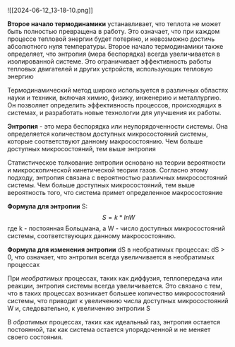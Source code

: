  ![[2024-06-12_13-18-10.png]]

**Второе начало термодинамики** устанавливает, что теплота не может быть полностью превращена в работу. Это означает, что при каждом процессе тепловой энергии будет потеряно, и невозможно достичь абсолютного нуля температуры. Второе начало термодинамики также определяет, что энтропия (мера беспорядка) всегда увеличивается в изолированной системе. Это ограничивает эффективность работы тепловых двигателей и других устройств, использующих тепловую энергию

Термодинамический метод широко используется в различных областях науки и техники, включая химию, физику, инженерию и металлургию. Он позволяет определить эффективность процессов, происходящих в системах, и разработать новые технологии для улучшения их работы.

**Энтропия** - это мера беспорядка или неупорядоченности системы. Она определяется количеством доступных микросостояний системы, которые соответствуют данному макросостоянию. Чем больше доступных микросостояний, тем выше энтропия

Статистическое толкование энтропии основано на теории вероятности и микроскопической кинетической теории газов. Согласно этому подходу, энтропия связана с вероятностью различных микросостояний системы. Чем больше доступных микросостояний, тем выше вероятность того, что система примет определенное макросостояние

**Формула для энтропии** S: $$S = k *ln W$$ где k - постоянная Больцмана, а W - число доступных микросостояний системы, соответствующих данному макросостоянию.


**Формула для изменения энтропии** dS в необратимых процессах: dS > 0, что означает, что энтропия всегда увеличивается в необратимых процессах

При *необратимых* процессах, таких как диффузия, теплопередача или реакции, энтропия системы всегда увеличивается. Это связано с тем, что в таких процессах возникает большее количество микросостояний системы, что приводит к увеличению числа доступных микросостояний W и, следовательно, к увеличению энтропии S

В *обратимых* процессах, таких как идеальный газ, энтропия остается постоянной, так как система остается упорядоченной и не меняет своего состояния.